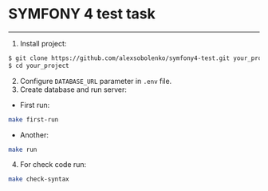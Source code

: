 # SYMFONY 4 test task

---

1. Install project:
```sh
$ git clone https://github.com/alexsobolenko/symfony4-test.git your_project
$ cd your_project
```
2. Configure `DATABASE_URL` parameter in `.env` file.
3. Create database and run server:
* First run:
```sh
make first-run
```
* Another:
```sh
make run
```
4. For check code run:
```sh
make check-syntax
```

